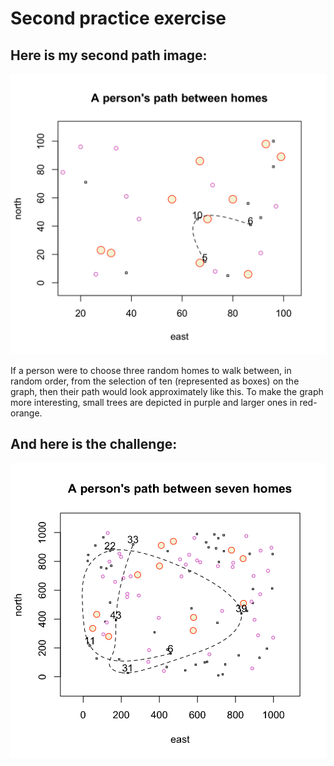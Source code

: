 # Second practice exercise


## Here is my second path image: 

![](path_between_homes)

If a person were to choose three random homes to walk between, in random order, from the selection of ten (represented as boxes) on the graph, then their path would look approximately like this. To make the graph more interesting, small trees are depicted in purple and larger ones in red-orange.

## And here is the challenge:

![](path_seven_homes)

